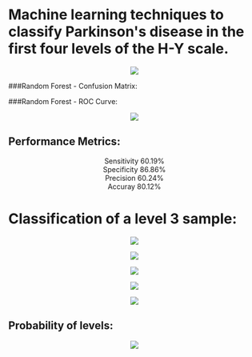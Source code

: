 # Machine learning techniques to classify Parkinson's disease in the first four levels of the H-Y scale.

<p align="center"><img src="README_figs/cm_RF.png" /></p>
###Random Forest - Confusion Matrix:

###Random Forest - ROC Curve:
<p align="center"><img src="README_figs/ROC_RF.png" /></p>

## Performance Metrics:</br>
<p align="center">
Sensitivity 60.19% </br>
Specificity 86.86% </br>
Precision 60.24% </br>
Accuray 80.12% </br>
</p>

# Classification of a level 3 sample:
<p align="center"><img src="README_figs/signal_zero.png" /></p>
<p align="center"><img src="README_figs/signal_std.png" /></p>
<p align="center"><img src="README_figs/signal_rms.png" /></p>
<p align="center"><img src="README_figs/signal_filt.png" /></p>
<p align="center"><img src="README_figs/signal_fft.png" /></p>

## Probability of levels:
<p align="center"><img src="README_figs/PL.png" /></p>
